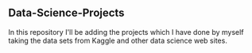 ## Data-Science-Projects ##      
In this repository I'll be adding the projects which I have done by myself taking the data sets from Kaggle and other data science web sites.            
 
